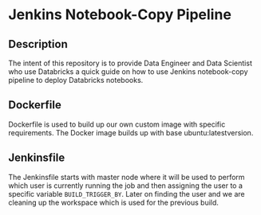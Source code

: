 
# Jenkins Notebook-Copy Pipeline

## Description
              
The intent of this repository is to provide Data Engineer and Data Scientist who use Databricks a quick guide on how to use Jenkins notebook-copy pipeline to deploy Databricks notebooks.

## Dockerfile

Dockerfile is used to build up  our own custom image with specific requirements. 
The Docker image builds up with base ubuntu:latestversion.

## Jenkinsfile

The Jenkinsfile starts with master node where it will be used to perform which user is currently running the job and then assigning the user to a specific variable
`BUILD_TRIGGER_BY`.
Later on finding the user and we are cleaning up the workspace which is used for the previous build.



